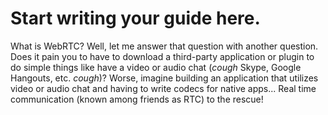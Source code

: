 # Start writing your guide here.

What is WebRTC? Well, let me answer that question with another question. Does it pain you to have to download a third-party application or plugin to do simple things like have a video or audio chat (*cough* Skype, Google Hangouts, etc. *cough*)? Worse, imagine building an application that utilizes video or audio chat and having to write codecs for native apps... Real time communication (known among friends as RTC) to the rescue! 